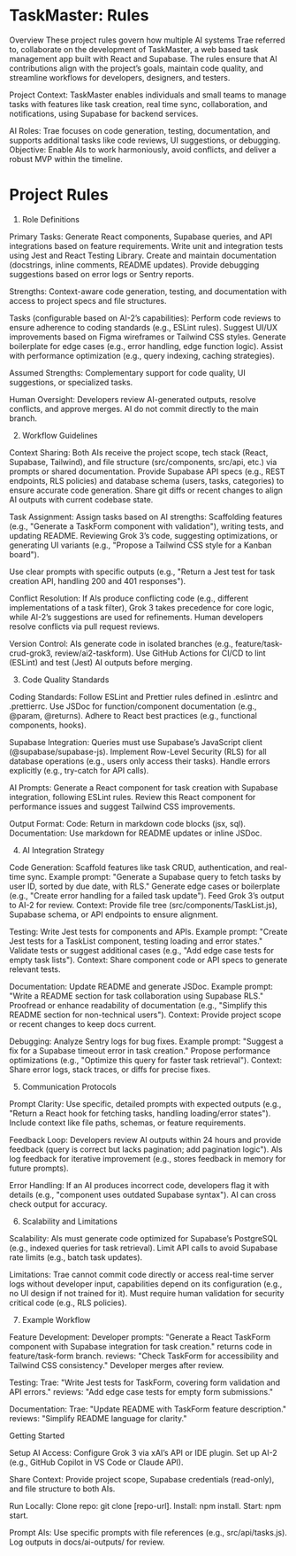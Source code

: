 # TaskMaster: Rules

Overview
These project rules govern how multiple AI systems Trae referred to, collaborate on the development of TaskMaster, a web based task management app built with React and Supabase. The rules ensure that AI contributions align with the project’s goals, maintain code quality, and streamline workflows for developers, designers, and testers.

Project Context: TaskMaster enables individuals and small teams to manage tasks with features like task creation, real time sync, collaboration, and notifications, using Supabase for backend services.

AI Roles: Trae focuses on code generation, testing, documentation, and supports additional tasks like code reviews, UI suggestions, or debugging.
Objective: Enable AIs to work harmoniously, avoid conflicts, and deliver a robust MVP within the timeline.

# Project Rules

1. Role Definitions

Primary Tasks:
Generate React components, Supabase queries, and API integrations based on feature requirements.
Write unit and integration tests using Jest and React Testing Library.
Create and maintain documentation (docstrings, inline comments, README updates).
Provide debugging suggestions based on error logs or Sentry reports.

Strengths: Context-aware code generation, testing, and documentation with access to project specs and file structures.

Tasks (configurable based on AI-2’s capabilities):
Perform code reviews to ensure adherence to coding standards (e.g., ESLint rules).
Suggest UI/UX improvements based on Figma wireframes or Tailwind CSS styles.
Generate boilerplate for edge cases (e.g., error handling, edge function logic).
Assist with performance optimization (e.g., query indexing, caching strategies).

Assumed Strengths: Complementary support for code quality, UI suggestions, or specialized tasks.

Human Oversight: Developers review AI-generated outputs, resolve conflicts, and approve merges. AI do not commit directly to the main branch.

2. Workflow Guidelines

Context Sharing:
Both AIs receive the project scope, tech stack (React, Supabase, Tailwind), and file structure (src/components, src/api, etc.) via prompts or shared documentation.
Provide Supabase API specs (e.g., REST endpoints, RLS policies) and database schema (users, tasks, categories) to ensure accurate code generation.
Share git diffs or recent changes to align AI outputs with current codebase state.

Task Assignment:
Assign tasks based on AI strengths:
Scaffolding features (e.g., "Generate a TaskForm component with validation"), writing tests, and updating README.
Reviewing Grok 3’s code, suggesting optimizations, or generating UI variants (e.g., "Propose a Tailwind CSS style for a Kanban board").

Use clear prompts with specific outputs (e.g., "Return a Jest test for task creation API, handling 200 and 401 responses").

Conflict Resolution:
If AIs produce conflicting code (e.g., different implementations of a task filter), Grok 3 takes precedence for core logic, while AI-2’s suggestions are used for refinements.
Human developers resolve conflicts via pull request reviews.

Version Control:
AIs generate code in isolated branches (e.g., feature/task-crud-grok3, review/ai2-taskform).
Use GitHub Actions for CI/CD to lint (ESLint) and test (Jest) AI outputs before merging.

3. Code Quality Standards

Coding Standards:
Follow ESLint and Prettier rules defined in .eslintrc and .prettierrc.
Use JSDoc for function/component documentation (e.g., @param, @returns).
Adhere to React best practices (e.g., functional components, hooks).

Supabase Integration:
Queries must use Supabase’s JavaScript client (@supabase/supabase-js).
Implement Row-Level Security (RLS) for all database operations (e.g., users only access their tasks).
Handle errors explicitly (e.g., try-catch for API calls).

AI Prompts:
Generate a React component for task creation with Supabase integration, following ESLint rules.
Review this React component for performance issues and suggest Tailwind CSS improvements.

Output Format:
Code: Return in markdown code blocks (jsx, sql).
Documentation: Use markdown for README updates or inline JSDoc.

4. AI Integration Strategy

Code Generation:
Scaffold features like task CRUD, authentication, and real-time sync. Example prompt: "Generate a Supabase query to fetch tasks by user ID, sorted by due date, with RLS."
Generate edge cases or boilerplate (e.g., "Create error handling for a failed task update"). Feed Grok 3’s output to AI-2 for review.
Context: Provide file tree (src/components/TaskList.js), Supabase schema, or API endpoints to ensure alignment.

Testing:
Write Jest tests for components and APIs. Example prompt: "Create Jest tests for a TaskList component, testing loading and error states."
Validate tests or suggest additional cases (e.g., "Add edge case tests for empty task lists").
Context: Share component code or API specs to generate relevant tests.

Documentation:
Update README and generate JSDoc. Example prompt: "Write a README section for task collaboration using Supabase RLS."
Proofread or enhance readability of documentation (e.g., "Simplify this README section for non-technical users").
Context: Provide project scope or recent changes to keep docs current.

Debugging:
Analyze Sentry logs for bug fixes. Example prompt: "Suggest a fix for a Supabase timeout error in task creation."
Propose performance optimizations (e.g., "Optimize this query for faster task retrieval").
Context: Share error logs, stack traces, or diffs for precise fixes.

5. Communication Protocols

Prompt Clarity:
Use specific, detailed prompts with expected outputs (e.g., "Return a React hook for fetching tasks, handling loading/error states").
Include context like file paths, schemas, or feature requirements.

Feedback Loop:
Developers review AI outputs within 24 hours and provide feedback (query is correct but lacks pagination; add pagination logic").
AIs log feedback for iterative improvement (e.g., stores feedback in memory for future prompts).

Error Handling:
If an AI produces incorrect code, developers flag it with details (e.g., "component uses outdated Supabase syntax").
AI can cross check output for accuracy.

6. Scalability and Limitations

Scalability:
AIs must generate code optimized for Supabase’s PostgreSQL (e.g., indexed queries for task retrieval).
Limit API calls to avoid Supabase rate limits (e.g., batch task updates).

Limitations:
Trae cannot commit code directly or access real-time server logs without developer input, capabilities depend on its configuration (e.g., no UI design if not trained for it).
Must require human validation for security critical code (e.g., RLS policies).

7. Example Workflow

Feature Development:
Developer prompts: "Generate a React TaskForm component with Supabase integration for task creation."
returns code in feature/task-form branch.
reviews: "Check TaskForm for accessibility and Tailwind CSS consistency."
Developer merges after review.

Testing:
Trae: "Write Jest tests for TaskForm, covering form validation and API errors."
reviews: "Add edge case tests for empty form submissions."

Documentation:
Trae: "Update README with TaskForm feature description."
reviews: "Simplify README language for clarity."

Getting Started

Setup AI Access:
Configure Grok 3 via xAI’s API or IDE plugin.
Set up AI-2 (e.g., GitHub Copilot in VS Code or Claude API).

Share Context:
Provide project scope, Supabase credentials (read-only), and file structure to both AIs.

Run Locally:
Clone repo: git clone [repo-url].
Install: npm install.
Start: npm start.

Prompt AIs:
Use specific prompts with file references (e.g., src/api/tasks.js).
Log outputs in docs/ai-outputs/ for review.
